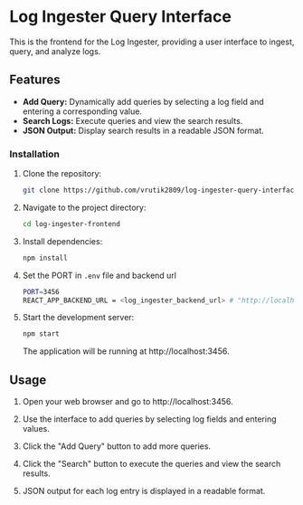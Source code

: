 # Log Ingester Query Interface

This is the frontend for the Log Ingester, providing a user interface to ingest, query, and analyze logs.

## Features

- **Add Query:** Dynamically add queries by selecting a log field and entering a corresponding value.
- **Search Logs:** Execute queries and view the search results.
- **JSON Output:** Display search results in a readable JSON format.

### Installation

1. Clone the repository:

   ```bash
   git clone https://github.com/vrutik2809/log-ingester-query-interface.git
   ```

2. Navigate to the project directory:

   ```bash
   cd log-ingester-frontend
   ```

3. Install dependencies:

   ```bash
   npm install
   ```

4. Set the PORT in `.env` file and backend url

   ```bash
   PORT=3456
   REACT_APP_BACKEND_URL = <log_ingester_backend_url> # "http://localhost:3000"
   ```

4. Start the development server:

   ```bash
   npm start
   ```

   The application will be running at http://localhost:3456.

## Usage

1. Open your web browser and go to http://localhost:3456.

2. Use the interface to add queries by selecting log fields and entering values.

3. Click the "Add Query" button to add more queries.

4. Click the "Search" button to execute the queries and view the search results.

5. JSON output for each log entry is displayed in a readable format.
